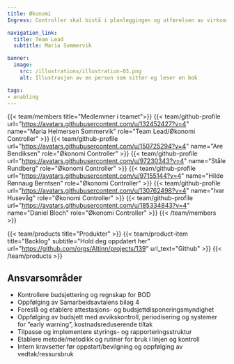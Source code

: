 ```yaml
---
title: Økonomi
Ingress: Controller skal bistå i planleggingen og utførelsen av virksomhetsstyringen i avdelingen. Det består blant annet i å bistå i VP- og budsjettrevisjoner og etablere metoder/metodikk for kontroll og generell oppfølging av økonomien i avdelingen.

navigation_link:
  title: Team Lead
  subtitle: Maria Sommervik

banner:
  image:
    src: /illustrations/illustration-03.png
    alt: Illustrasjon av en person som sitter og leser en bok

tags:
- enabling
---
```


{{< team/members title="Medlemmer i teamet">}}
{{< team/github-profile url="https://avatars.githubusercontent.com/u/132452427?v=4" name="Maria Helmersen Sommervik" role="Team Lead/Økonomi Controller" >}}
{{< team/github-profile url="https://avatars.githubusercontent.com/u/150725294?v=4" name="Are Bendiksen" role="Økonomi Controller" >}}
{{< team/github-profile url="https://avatars.githubusercontent.com/u/97230343?v=4" name="Ståle Rundberg" role="Økonomi Controller" >}}
{{< team/github-profile url="https://avatars.githubusercontent.com/u/97155144?v=4" name="Hilde Rønnaug Berntsen" role="Økonomi Controller" >}}
{{< team/github-profile url="https://avatars.githubusercontent.com/u/130762498?v=4" name="Ivar Husevåg" role="Økonomi Controller" >}}
{{< team/github-profile url="https://avatars.githubusercontent.com/u/185334843?v=4" name="Daniel Bloch" role="Økonomi Controller" >}}
{{< /team/members >}}

{{< team/products title="Produkter" >}}
{{< team/product-item title="Backlog" subtitle="Hold deg oppdatert her" url="https://github.com/orgs/Altinn/projects/139" url_text="Github" >}}
{{< /team/products >}}


## Ansvarsområder

- Kontrollere budsjettering og regnskap for BOD
- Oppfølging av Samarbeidsavtalens bilag 4
- Foreslå og etablere attestasjons- og budsjettdisponeringsmyndighet
- Oppfølging av budsjett med avvikskontroll, periodisering og systemer for ”early warning”, kostnadsreduserende tiltak
- Tilpasse og implementere styrings- og rapporteringsstruktur
- Etablere metode/metodikk og rutiner for bruk i linjen og kontroll
- Intern kravsetter før oppstart/bevilgning og oppfølging av vedtak/ressursbruk
